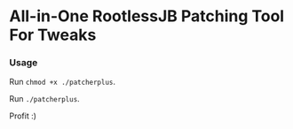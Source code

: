 # All-in-One RootlessJB Patching Tool For Tweaks

### Usage

Run `chmod +x ./patcherplus`.

Run `./patcherplus`.

Profit :)

